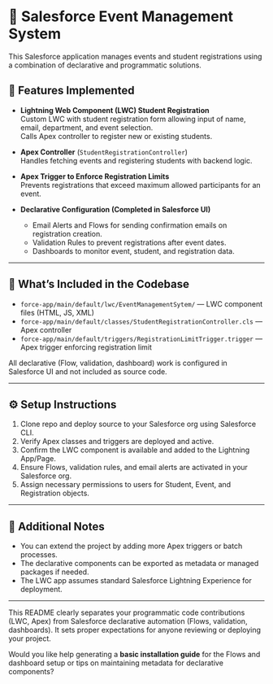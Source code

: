 
# 🎫 Salesforce Event Management System

This Salesforce application manages events and student registrations using a combination of declarative and programmatic solutions.


## 🚀 Features Implemented

- **Lightning Web Component (LWC) Student Registration**  
  Custom LWC with student registration form allowing input of name, email, department, and event selection.  
  Calls Apex controller to register new or existing students.

- **Apex Controller** (`StudentRegistrationController`)  
  Handles fetching events and registering students with backend logic.

- **Apex Trigger to Enforce Registration Limits**  
  Prevents registrations that exceed maximum allowed participants for an event.

- **Declarative Configuration (Completed in Salesforce UI)**  
  - Email Alerts and Flows for sending confirmation emails on registration creation.  
  - Validation Rules to prevent registrations after event dates.  
  - Dashboards to monitor event, student, and registration data.

***

## 📂 What’s Included in the Codebase

- `force-app/main/default/lwc/EventManagementSytem/` — LWC component files (HTML, JS, XML)  
- `force-app/main/default/classes/StudentRegistrationController.cls` — Apex controller  
- `force-app/main/default/triggers/RegistrationLimitTrigger.trigger` — Apex trigger enforcing registration limit

All declarative (Flow, validation, dashboard) work is configured in Salesforce UI and not included as source code.

***

## ⚙️ Setup Instructions

1. Clone repo and deploy source to your Salesforce org using Salesforce CLI.  
2. Verify Apex classes and triggers are deployed and active.  
3. Confirm the LWC component is available and added to the Lightning App/Page.  
4. Ensure Flows, validation rules, and email alerts are activated in your Salesforce org.  
5. Assign necessary permissions to users for Student, Event, and Registration objects.

***

## 🔗 Additional Notes

- You can extend the project by adding more Apex triggers or batch processes.  
- The declarative components can be exported as metadata or managed packages if needed.  
- The LWC app assumes standard Salesforce Lightning Experience for deployment.

***

This README clearly separates your programmatic code contributions (LWC, Apex) from Salesforce declarative automation (Flows, validation, dashboards). It sets proper expectations for anyone reviewing or deploying your project.

Would you like help generating a **basic installation guide** for the Flows and dashboard setup or tips on maintaining metadata for declarative components?
